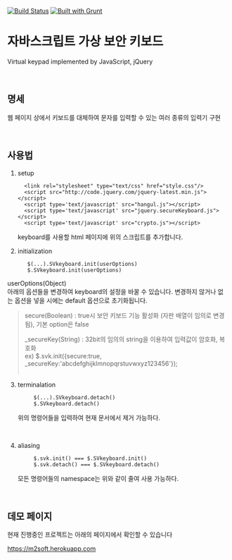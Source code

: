[![Build Status](https://travis-ci.org/ChoiJY/2016-2017_m2soft.svg?branch=master)](https://travis-ci.org/ChoiJY/2016-2017_m2soft)
[![Built with Grunt](https://cdn.gruntjs.com/builtwith.svg)](http://gruntjs.com/)

# 자바스크립트 가상 보안 키보드

   Virtual keypad implemented by JavaScript, jQuery

   <br>

## 명세

   웹 페이지 상에서 키보드를 대체하여 문자를 입력할 수 있는 여러 종류의 입력기 구현
   
   <br>
   
## 사용법

1. setup
          
         <link rel="stylesheet" type="text/css" href="style.css"/>
         <script src="http://code.jquery.com/jquery-latest.min.js"></script>
         <script type='text/javascript' src="hangul.js"></script>
         <script type='text/javascript' src="jquery.secureKeyboard.js"></script>
         <script type='text/javascript' src="crypto.js"></script>

   keyboard를 사용할 html 페이지에 위의 스크립트를 추가합니다.
   
   <br>
   
2. initialization
   
          $(...).SVkeyboard.init(userOptions)
          $.SVkeyboard.init(userOptions)
   
 userOptions(Object)  
 아래의 옵션들을 변경하여 keyboard의 설정을 바꿀 수 있습니다. 변경하지 않거나 없는 옵션을 넣을 시에는 default 옵션으로 초기화됩니다.
 
 > secure(Boolean) : true시 보안 키보드 기능 활성화 (자판 배열이 임의로 변경됨), 기본 option은 false  
 >  
 > _secureKey(String) : 32bit의 임의의 string을 이용하여 입력값이 암호화, 복호화  
 > ex) $.svk.init({secure:true, _secureKey:'abcdefghijklmnopqrstuvwxyz123456'});  
   
   
3. terminalation
   
   
            $(...).SVkeyboard.detach()
            $.SVkeyboard.detach()
          
   위의 명령어들을 입력하여 현재 문서에서 제거 가능하다.
   
   <br>
   
4. aliasing
   
            $.svk.init() === $.SVkeyboard.init()
            $.svk.detach() === $.SVkeyboard.detach()
   모든 명령어들의 namespace는 위와 같이 줄여 사용 가능하다.
   
   <br>
        
## 데모 페이지
현재 진행중인 프로젝트는 아래의 페이지에서 확인할 수 있습니다

https://m2soft.herokuapp.com

